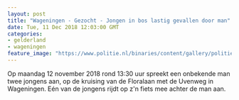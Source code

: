 ```yaml
---
layout: post
title: "Wageningen - Gezocht - Jongen in bos lastig gevallen door man"
date: Tue, 11 Dec 2018 12:03:00 GMT
categories: 
- gelderland 
- wageningen 
feature_image: "https://www.politie.nl/binaries/content/gallery/politie/gezocht/verdachten/2018/december/02-on/2018511801-1.jpg"
---
```


Op maandag 12 november 2018 rond 13:30 uur spreekt een onbekende man twee jongens aan, op de kruising van de Floralaan met de Uvenweg in Wageningen. Eén van de jongens rijdt op z'n fiets mee achter de man aan.
